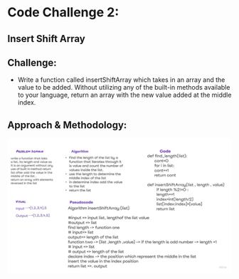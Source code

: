 # Code Challenge 2:

## Insert Shift Array

## Challenge:
* Write a function called insertShiftArray which takes in an array and the value to be added. Without utilizing any of the built-in methods available to your language, return an array with the new value added at the middle index.

## Approach & Methodology:
<img src="My First Board.jpg" >
